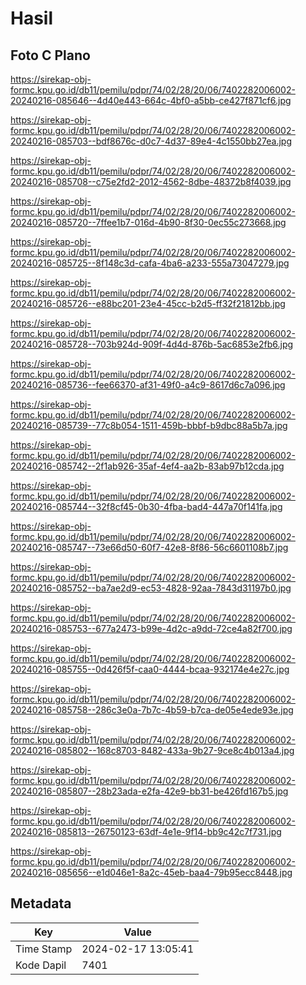 # Hasil

## Foto C Plano

https://sirekap-obj-formc.kpu.go.id/db11/pemilu/pdpr/74/02/28/20/06/7402282006002-20240216-085646--4d40e443-664c-4bf0-a5bb-ce427f871cf6.jpg

https://sirekap-obj-formc.kpu.go.id/db11/pemilu/pdpr/74/02/28/20/06/7402282006002-20240216-085703--bdf8676c-d0c7-4d37-89e4-4c1550bb27ea.jpg

https://sirekap-obj-formc.kpu.go.id/db11/pemilu/pdpr/74/02/28/20/06/7402282006002-20240216-085708--c75e2fd2-2012-4562-8dbe-48372b8f4039.jpg

https://sirekap-obj-formc.kpu.go.id/db11/pemilu/pdpr/74/02/28/20/06/7402282006002-20240216-085720--7ffee1b7-016d-4b90-8f30-0ec55c273668.jpg

https://sirekap-obj-formc.kpu.go.id/db11/pemilu/pdpr/74/02/28/20/06/7402282006002-20240216-085725--8f148c3d-cafa-4ba6-a233-555a73047279.jpg

https://sirekap-obj-formc.kpu.go.id/db11/pemilu/pdpr/74/02/28/20/06/7402282006002-20240216-085726--e88bc201-23e4-45cc-b2d5-ff32f21812bb.jpg

https://sirekap-obj-formc.kpu.go.id/db11/pemilu/pdpr/74/02/28/20/06/7402282006002-20240216-085728--703b924d-909f-4d4d-876b-5ac6853e2fb6.jpg

https://sirekap-obj-formc.kpu.go.id/db11/pemilu/pdpr/74/02/28/20/06/7402282006002-20240216-085736--fee66370-af31-49f0-a4c9-8617d6c7a096.jpg

https://sirekap-obj-formc.kpu.go.id/db11/pemilu/pdpr/74/02/28/20/06/7402282006002-20240216-085739--77c8b054-1511-459b-bbbf-b9dbc88a5b7a.jpg

https://sirekap-obj-formc.kpu.go.id/db11/pemilu/pdpr/74/02/28/20/06/7402282006002-20240216-085742--2f1ab926-35af-4ef4-aa2b-83ab97b12cda.jpg

https://sirekap-obj-formc.kpu.go.id/db11/pemilu/pdpr/74/02/28/20/06/7402282006002-20240216-085744--32f8cf45-0b30-4fba-bad4-447a70f141fa.jpg

https://sirekap-obj-formc.kpu.go.id/db11/pemilu/pdpr/74/02/28/20/06/7402282006002-20240216-085747--73e66d50-60f7-42e8-8f86-56c6601108b7.jpg

https://sirekap-obj-formc.kpu.go.id/db11/pemilu/pdpr/74/02/28/20/06/7402282006002-20240216-085752--ba7ae2d9-ec53-4828-92aa-7843d31197b0.jpg

https://sirekap-obj-formc.kpu.go.id/db11/pemilu/pdpr/74/02/28/20/06/7402282006002-20240216-085753--677a2473-b99e-4d2c-a9dd-72ce4a82f700.jpg

https://sirekap-obj-formc.kpu.go.id/db11/pemilu/pdpr/74/02/28/20/06/7402282006002-20240216-085755--0d426f5f-caa0-4444-bcaa-932174e4e27c.jpg

https://sirekap-obj-formc.kpu.go.id/db11/pemilu/pdpr/74/02/28/20/06/7402282006002-20240216-085758--286c3e0a-7b7c-4b59-b7ca-de05e4ede93e.jpg

https://sirekap-obj-formc.kpu.go.id/db11/pemilu/pdpr/74/02/28/20/06/7402282006002-20240216-085802--168c8703-8482-433a-9b27-9ce8c4b013a4.jpg

https://sirekap-obj-formc.kpu.go.id/db11/pemilu/pdpr/74/02/28/20/06/7402282006002-20240216-085807--28b23ada-e2fa-42e9-bb31-be426fd167b5.jpg

https://sirekap-obj-formc.kpu.go.id/db11/pemilu/pdpr/74/02/28/20/06/7402282006002-20240216-085813--26750123-63df-4e1e-9f14-bb9c42c7f731.jpg

https://sirekap-obj-formc.kpu.go.id/db11/pemilu/pdpr/74/02/28/20/06/7402282006002-20240216-085656--e1d046e1-8a2c-45eb-baa4-79b95ecc8448.jpg


## Metadata

| Key        | Value               |
| ---------- | ------------------- |
| Time Stamp | 2024-02-17 13:05:41 |
| Kode Dapil | 7401                |



